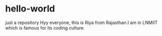 # hello-world
just a repository
Hyy everyone, this is Riya from Rajasthan.I am in LNMIIT which is famous for its coding culture.   
